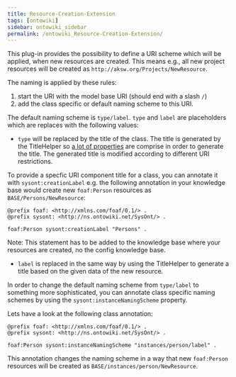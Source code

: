 ```yaml
---
title: Resource-Creation-Extension
tags: [ontowiki]
sidebar: ontowiki_sidebar
permalink: /ontowiki_Resource-Creation-Extension/
---
```

This plug-in provides the possibility to define a URI scheme which will be applied, when new resources are created. This means e.g., all new project resources will be created as `http://aksw.org/Projects/NewResource`.

The naming is applied by these rules:
1. start the URI with the model base URI (should end with a slash `/`)
1. add the class specific or default naming scheme to this URI.

The default naming scheme is `type/label`.
`type` and `label` are placeholders which are replaces with the following values:

* `type` will be replaced by the title of the class.
The title is generated by the TitleHelper so [a lot of properties](https://github.com/AKSW/OntoWiki/blob/develop/application/config/default.ini#L34) are comprise in order to generate the title.
The generated title is modified according to different URI restrictions.

To provide a specfic URI component title for a class, you can annotate it with `sysont:creationLabel` e.g. the following annotation in your knowledge base would create new `foaf:Person` resources as `BASE/Persons/NewResource`:

```
@prefix foaf: <http://xmlns.com/foaf/0.1/> .
@prefix sysont: <http://ns.ontowiki.net/SysOnt/> .

foaf:Person sysont:creationLabel "Persons" .
```
Note: This statement has to be added to the knowledge base where your resources are created, no the config knowledge base.

* `label` is replaced in the same way by using the TitleHelper to generate a title based on the given data of the new resource.

In order to change the default naming scheme from `type/label` to something more sophisticated, you can annotate class specific naming schemes by using the `sysont:instanceNamingScheme` property.

Lets have a look  at the following class annotation:
```
@prefix foaf: <http://xmlns.com/foaf/0.1/> .
@prefix sysont: <http://ns.ontowiki.net/SysOnt/> .

foaf:Person sysont:instanceNamingScheme "instances/person/label" .
```

This annotation changes the naming scheme in a way that new `foaf:Person` resources will be created as `BASE/instances/person/NewResource`.
